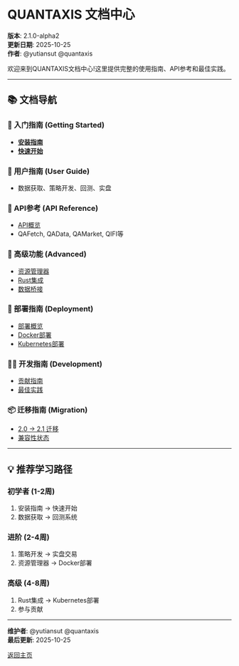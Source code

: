 # QUANTAXIS 文档中心

**版本**: 2.1.0-alpha2  
**更新日期**: 2025-10-25  
**作者**: @yutiansut @quantaxis

欢迎来到QUANTAXIS文档中心!这里提供完整的使用指南、API参考和最佳实践。

---

## 📚 文档导航

### 🚀 入门指南 (Getting Started)
- [**安装指南**](getting-started/installation.md)
- [**快速开始**](getting-started/quickstart.md)

### 📖 用户指南 (User Guide)
- 数据获取、策略开发、回测、实盘

### 📘 API参考 (API Reference)
- [API概览](api-reference/overview.md)
- QAFetch, QAData, QAMarket, QIFI等

### 🔧 高级功能 (Advanced)
- [资源管理器](advanced/resource-manager.md)
- [Rust集成](advanced/rust-integration.md)
- [数据桥接](advanced/data-bridge.md)

### 🐳 部署指南 (Deployment)
- [部署概览](deployment/overview.md)
- [Docker部署](deployment/docker.md)
- [Kubernetes部署](deployment/kubernetes.md)

### 👨‍💻 开发指南 (Development)
- [贡献指南](development/contributing.md)
- [最佳实践](development/best-practices.md)

### 📦 迁移指南 (Migration)
- [2.0 → 2.1 迁移](migration/v2.0-to-v2.1.md)
- [兼容性状态](migration/COMPATIBILITY_STATUS.md)

---

## 💡 推荐学习路径

### 初学者 (1-2周)
1. 安装指南 → 快速开始
2. 数据获取 → 回测系统

### 进阶 (2-4周)
1. 策略开发 → 实盘交易
2. 资源管理器 → Docker部署

### 高级 (4-8周)
1. Rust集成 → Kubernetes部署
2. 参与贡献

---

**维护者**: @yutiansut @quantaxis  
**最后更新**: 2025-10-25

[返回主页](../README.md)

